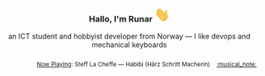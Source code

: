 <h3 align="center">Hallo, I'm Runar <img src="./assets/wave.gif" width="30px" height="30px"></h3>

<div align="center">an ICT student and hobbyist developer from Norway — I like devops and mechanical keyboards</div>

<br/>
<div align="right"><sub>
  <a href="https://www.last.fm/user/runarsf">Now Playing</a>: Steff La Cheffe &mdash; Habibi (Härz Schritt Macherin) &nbsp;&nbsp; <a href="https:&#x2F;&#x2F;www.last.fm&#x2F;music&#x2F;Steff+La+Cheffe&#x2F;_&#x2F;Habibi">:musical_note:</a>
</sub></div>

